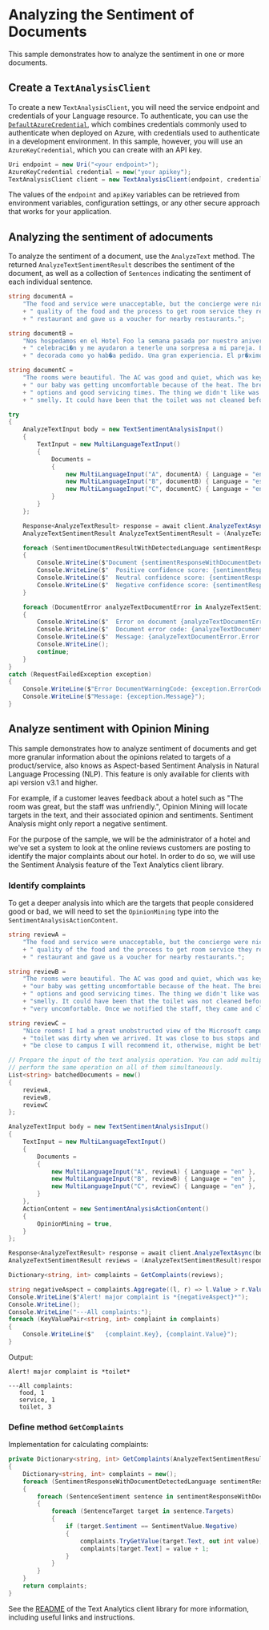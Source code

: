 # Analyzing the Sentiment of Documents

This sample demonstrates how to analyze the sentiment in one or more documents.

## Create a `TextAnalysisClient`

To create a new `TextAnalysisClient`, you will need the service endpoint and credentials of your Language resource. To authenticate, you can use the [`DefaultAzureCredential`][DefaultAzureCredential], which combines credentials commonly used to authenticate when deployed on Azure, with credentials used to authenticate in a development environment. In this sample, however, you will use an `AzureKeyCredential`, which you can create with an API key.

```C# Snippet:CreateTextClient
Uri endpoint = new Uri("<your endpoint>");
AzureKeyCredential credential = new("your apikey");
TextAnalysisClient client = new TextAnalysisClient(endpoint, credential);
```

The values of the `endpoint` and `apiKey` variables can be retrieved from environment variables, configuration settings, or any other secure approach that works for your application.

## Analyzing the sentiment of adocuments

To analyze the sentiment of a document, use the `AnalyzeText` method.  The returned `AnalyzeTextSentimentResult` describes the sentiment of the document, as well as a collection of `Sentences` indicating the sentiment of each individual sentence.

```C# Snippet:Sample2_AnalyzeTextAsync_Sentiment
string documentA =
    "The food and service were unacceptable, but the concierge were nice. After talking to them about the"
    + " quality of the food and the process to get room service they refunded the money we spent at the"
    + " restaurant and gave us a voucher for nearby restaurants.";

string documentB =
    "Nos hospedamos en el Hotel Foo la semana pasada por nuestro aniversario. La gerencia sab�a de nuestra"
    + " celebraci�n y me ayudaron a tenerle una sorpresa a mi pareja. La habitaci�n estaba limpia y"
    + " decorada como yo hab�a pedido. Una gran experiencia. El pr�ximo a�o volveremos.";

string documentC =
    "The rooms were beautiful. The AC was good and quiet, which was key for us as outside it was 100F and"
    + " our baby was getting uncomfortable because of the heat. The breakfast was good too with good"
    + " options and good servicing times. The thing we didn't like was that the toilet in our bathroom was"
    + " smelly. It could have been that the toilet was not cleaned before we arrived.";

try
{
    AnalyzeTextInput body = new TextSentimentAnalysisInput()
    {
        TextInput = new MultiLanguageTextInput()
        {
            Documents =
            {
                new MultiLanguageInput("A", documentA) { Language = "en" },
                new MultiLanguageInput("B", documentB) { Language = "es" },
                new MultiLanguageInput("C", documentC) { Language = "en" },
            }
        }
    };

    Response<AnalyzeTextResult> response = await client.AnalyzeTextAsync(body);
    AnalyzeTextSentimentResult AnalyzeTextSentimentResult = (AnalyzeTextSentimentResult)response.Value;

    foreach (SentimentDocumentResultWithDetectedLanguage sentimentResponseWithDocumentDetectedLanguage in AnalyzeTextSentimentResult.Results.Documents)
    {
        Console.WriteLine($"Document {sentimentResponseWithDocumentDetectedLanguage.Id} sentiment is {sentimentResponseWithDocumentDetectedLanguage.Sentiment} with: ");
        Console.WriteLine($"  Positive confidence score: {sentimentResponseWithDocumentDetectedLanguage.ConfidenceScores.Positive}");
        Console.WriteLine($"  Neutral confidence score: {sentimentResponseWithDocumentDetectedLanguage.ConfidenceScores.Neutral}");
        Console.WriteLine($"  Negative confidence score: {sentimentResponseWithDocumentDetectedLanguage.ConfidenceScores.Negative}");
    }

    foreach (DocumentError analyzeTextDocumentError in AnalyzeTextSentimentResult.Results.Errors)
    {
        Console.WriteLine($"  Error on document {analyzeTextDocumentError.Id}!");
        Console.WriteLine($"  Document error code: {analyzeTextDocumentError.Error.Code}");
        Console.WriteLine($"  Message: {analyzeTextDocumentError.Error.Message}");
        Console.WriteLine();
        continue;
    }
}
catch (RequestFailedException exception)
{
    Console.WriteLine($"Error DocumentWarningCode: {exception.ErrorCode}");
    Console.WriteLine($"Message: {exception.Message}");
}
```

## Analyze sentiment with Opinion Mining

This sample demonstrates how to analyze sentiment of documents and get more granular information about the opinions related to targets of a product/service, also knows as Aspect-based Sentiment Analysis in Natural Language Processing (NLP). This feature is only available for clients with api version v3.1 and higher.

For example, if a customer leaves feedback about a hotel such as "The room was great, but the staff was unfriendly.", Opinion Mining will locate targets in the text, and their associated opinion and sentiments. Sentiment Analysis might only report a negative sentiment.

For the purpose of the sample, we will be the administrator of a hotel and we've set a system to look at the online reviews customers are posting to identify the major complaints about our hotel.
In order to do so, we will use the Sentiment Analysis feature of the Text Analytics client library.

### Identify complaints

To get a deeper analysis into which are the targets that people considered good or bad, we will need to set the `OpinionMining` type into the `SentimentAnalysisActionContent`.

```C# Snippet:Sample2_AnalyzeTextAsync_Sentiment_OpinionMining
string reviewA =
    "The food and service were unacceptable, but the concierge were nice. After talking to them about the"
    + " quality of the food and the process to get room service they refunded the money we spent at the"
    + " restaurant and gave us a voucher for nearby restaurants.";

string reviewB =
    "The rooms were beautiful. The AC was good and quiet, which was key for us as outside it was 100F and"
    + "our baby was getting uncomfortable because of the heat. The breakfast was good too with good"
    + " options and good servicing times. The thing we didn't like was that the toilet in our bathroom was"
    + "smelly. It could have been that the toilet was not cleaned before we arrived. Either way it was"
    + "very uncomfortable. Once we notified the staff, they came and cleaned it and left candles.";

string reviewC =
    "Nice rooms! I had a great unobstructed view of the Microsoft campus but bathrooms were old and the"
    + "toilet was dirty when we arrived. It was close to bus stops and groceries stores. If you want to"
    + "be close to campus I will recommend it, otherwise, might be better to stay in a cleaner one.";

// Prepare the input of the text analysis operation. You can add multiple documents to this list and
// perform the same operation on all of them simultaneously.
List<string> batchedDocuments = new()
{
    reviewA,
    reviewB,
    reviewC
};

AnalyzeTextInput body = new TextSentimentAnalysisInput()
{
    TextInput = new MultiLanguageTextInput()
    {
        Documents =
        {
            new MultiLanguageInput("A", reviewA) { Language = "en" },
            new MultiLanguageInput("B", reviewB) { Language = "en" },
            new MultiLanguageInput("C", reviewC) { Language = "en" },
        }
    },
    ActionContent = new SentimentAnalysisActionContent()
    {
        OpinionMining = true,
    }
};

Response<AnalyzeTextResult> response = await client.AnalyzeTextAsync(body);
AnalyzeTextSentimentResult reviews = (AnalyzeTextSentimentResult)response.Value;

Dictionary<string, int> complaints = GetComplaints(reviews);

string negativeAspect = complaints.Aggregate((l, r) => l.Value > r.Value ? l : r).Key;
Console.WriteLine($"Alert! major complaint is *{negativeAspect}*");
Console.WriteLine();
Console.WriteLine("---All complaints:");
foreach (KeyValuePair<string, int> complaint in complaints)
{
    Console.WriteLine($"   {complaint.Key}, {complaint.Value}");
}
```

Output:

```text
Alert! major complaint is *toilet*

---All complaints:
   food, 1
   service, 1
   toilet, 3
```

### Define method `GetComplaints`

Implementation for calculating complaints:

```C# Snippet:Sample2_AnalyzeTextAsync_Sentiment_GetComplaints
private Dictionary<string, int> GetComplaints(AnalyzeTextSentimentResult reviews)
{
    Dictionary<string, int> complaints = new();
    foreach (SentimentResponseWithDocumentDetectedLanguage sentimentResponseWithDocumentDetectedLanguage in reviews.Results.Documents)
    {
        foreach (SentenceSentiment sentence in sentimentResponseWithDocumentDetectedLanguage.Sentences)
        {
            foreach (SentenceTarget target in sentence.Targets)
            {
                if (target.Sentiment == SentimentValue.Negative)
                {
                    complaints.TryGetValue(target.Text, out int value);
                    complaints[target.Text] = value + 1;
                }
            }
        }
    }
    return complaints;
}
```

See the [README] of the Text Analytics client library for more information, including useful links and instructions.

[DefaultAzureCredential]: https://github.com/Azure/azure-sdk-for-net/blob/main/sdk/identity/Azure.Identity/README.md
[README]: https://github.com/Azure/azure-sdk-for-net/blob/main/sdk/cognitivelanguage/Azure.AI.Language.Text/samples/README.md
